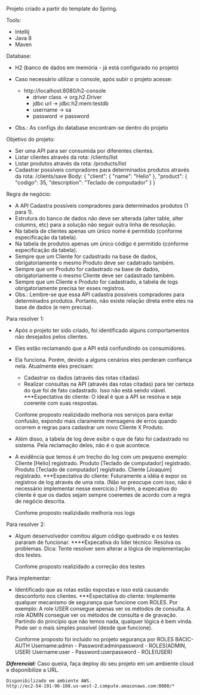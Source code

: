 <?xml version="1.0" encoding="utf-8"?>
<svg version="1.1" 
     xmlns="http://www.w3.org/2000/svg"
     xmlns:xlink="http://www.w3.org/1999/xlink"
     width="100" height="50">


Projeto criado a partir do template do Spring.

Tools:
* Intellij
* Java 8
* Maven

Database:
* H2 (banco de dados em memória - já está configurado no projeto)
* Caso necessário utilizar o console, após subir o projeto acesse:
    * http://localhost:8080/h2-console
        * driver class -> org.h2.Driver
        * jdbc url -> jdbc:h2:mem:testdb
        * username -> sa
        * password -> password

* Obs.: As configs do database encontram-se dentro do projeto

Objetivo do projeto:
* Ser uma API para ser consumida por diferentes clientes.
* Listar clientes através da rota: /clients/list
* Listar produtos através da rota: /products/list
* Cadastrar possíveis compradores para determinados produtos através da rota: /clients/save
    Body:
    {
        "client": {
            "name": "Helio"
        },
        "product": {
            "codigo": 35,
            "description": "Teclado de computador"
        }
    }

Regra de negócio:
* A API Cadastra possíveis compradores para determinados produtos (1 para 1).
* Estrutura do banco de dados não deve ser alterada (alter table, alter columns, etc) para a solução não seguir outra linha de resolução.
* Na tabela de clientes apenas um único nome é permitido (conforme especificação da tabela).
* Na tabela de produtos apenas um único código é permitido (conforme especificação da tabela).
* Sempre que um Cliente for cadastrado na base de dados, obrigatoriamente o mesmo Produto deve ser cadatrado também.
* Sempre que um Produto for cadastrado na base de dados, obrigatoriamente o mesmo Cliente deve ser cadastrado também.
* Sempre que um Cliente e Produto for cadastrado, a tabela de logs obrigatoriamente precisa ter esses registros.
* Obs.: Lembre-se que essa API cadastra possíveis compradores para determinados produtos.
        Portanto, não existe relação direta entre eles na base de dados (e nem precisa).

Para resolver 1:
* Após o projeto ter sido criado, foi identificado alguns comportamentos não desejados pelos clientes.
* Eles estão reclamando que a API está confundindo os consumidores.
* Ela funciona. Porém, devido a alguns cenários eles perderam confiança nela. Atualmente eles precisam:
    * Cadastrar os dados (através das rotas citadas)
    * Realizar consultas na API (através das rotas citadas) para ter certeza do que foi de fato cadastrado. Isso não está sendo viável.
***Expectativa do cliente: O ideal é que a API se resolva e seja coerente com suas respostas.

	Confome proposto realizidado melhoria nos serviços para evitar confusão, expondo mais claramente mensagens de erros quando ocorrem e regras para cadastrar um novo Cliente X Produto.

* Além disso, a tabela de log deve exibir o que de fato foi cadastrado no sistema. Pela reclamação deles, não é o que acontece.
* A evidência que temos é um trecho do log com um pequeno exemplo:
    Cliente [Helio] registrado.
    Produto [Teclado de computador] registrado.
    Produto [Teclado de computador] registrado.
	Cliente [Joaquim] registrado.
***Expectativa do cliente: Futuramente a idéia é expor os registros de log através de uma rota.
   (Não se preocupe com isso, não é necessário implementar nesse exercício.)
   Porém, a expecativa do cliente é que os dados sejam sempre coerentes de acordo com a regra de negócio descrita.
      
	Confome proposto realizidado melhoria nos logs
   	
Para resolver 2:
* Algum desenvolvedor comitou algum código quebrado e os testes pararam de funcionar.
****Expecativa do líder técnico: Resolva os problemas. Dica: Tente resolver sem alterar a lógica de implementação dos testes.

	Confome proposto realizidado a correção dos testes
	
Para implementar:
* Identificado que as rotas estão expostas e isso está causando desconforto nos clientes.
***Expectativa do cliente: Implemente qualquer mecanismo de segurança que funcione com ROLES.
  Por exemplo: A role USER consegue apenas ver os métodos de consulta.
               A role ADMIN consegue ver os métodos de consulta e de gravação.
  Partindo do princípio que não temos nada, qualquer lógica é bem vinda.
  Pode ser o mais simples possível (desde que funcione).
  
	Conforme proposto foi incluido no projeto segurança por ROLES
		BACIC-AUTH
		Username:admin - Password:adminpassword - ROLES(ADMIN, USER)
		Username:user  - Password:userpassword  - ROLE(USER)

***Diferencial:***
Caso queira, faça deploy do seu projeto em um ambiente cloud e disponibilize a URL.

	Disponibilizado em ambiente AWS.
	http://ec2-54-191-96-108.us-west-2.compute.amazonaws.com:8080/*
